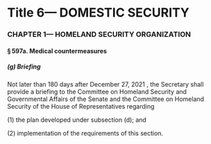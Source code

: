 
# Title 6— DOMESTIC SECURITY
### CHAPTER 1— HOMELAND SECURITY ORGANIZATION
#### § 597a. Medical countermeasures
##### (g) Briefing

Not later than 180 days after December 27, 2021 , the Secretary shall provide a briefing to the Committee on Homeland Security and Governmental Affairs of the Senate and the Committee on Homeland Security of the House of Representatives regarding

(1) the plan developed under subsection (d); and

(2) implementation of the requirements of this section.
